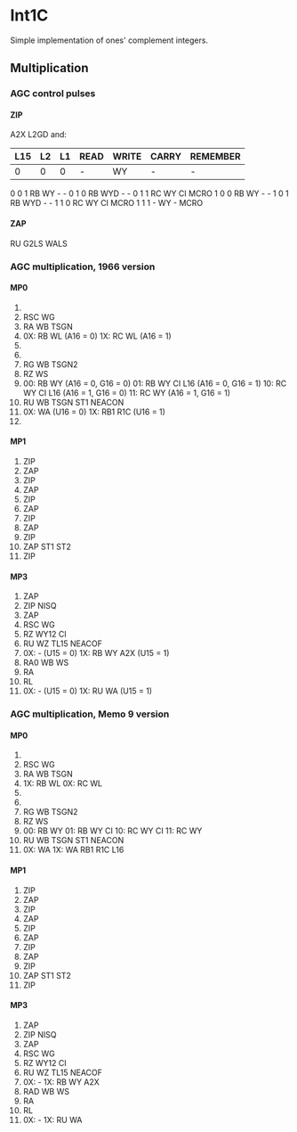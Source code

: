 # Int1C 

Simple implementation of ones' complement integers.

## Multiplication

### AGC control pulses


#### ZIP

A2X L2GD and:

L15 | L2 | L1 | READ | WRITE | CARRY | REMEMBER 
--- | -- | -- | ---- | ----- | ----- | --------
 0  |  0 |  0 |   -  |  WY   | -     | -
 
 
 0   0  1    RB   WY    -     -
 0   1  0    RB   WYD   -     -
 0   1  1    RC   WY    CI    MCRO
 1   0  0    RB   WY    -     -
 1   0  1    RB   WYD   -     -
 1   1  0    RC   WY    CI    MCRO
 1   1  1    -    WY    -     MCRO


#### ZAP

RU G2LS WALS

### AGC multiplication, 1966 version

#### MP0

 1) 
 2) RSC WG
 3) RA WB TSGN
 4) 0X: RB WL (A16 = 0)
    1X: RC WL (A16 = 1)
 5) 
 6) 
 7) RG WB TSGN2
 8) RZ WS
 9) 00: RB WY (A16 = 0, G16 = 0)
    01: RB WY CI L16 (A16 = 0, G16 = 1)
    10: RC WY CI L16 (A16 = 1, G16 = 0)
    11: RC WY (A16 = 1, G16 = 1)
10) RU WB TSGN ST1 NEACON
11) 0X: WA (U16 = 0)
    1X: RB1 R1C (U16 = 1)
12) 

#### MP1

 1) ZIP
 2) ZAP
 3) ZIP
 4) ZAP
 5) ZIP
 6) ZAP
 7) ZIP
 8) ZAP
 9) ZIP
10) ZAP ST1 ST2
11) ZIP

#### MP3

 1) ZAP
 2) ZIP NISQ
 3) ZAP
 4) RSC WG
 5) RZ WY12 CI
 6) RU WZ TL15 NEACOF
 7) 0X: - (U15 = 0)
    1X: RB WY A2X (U15 = 1)
 8) RA0 WB WS
 9) RA
10) RL
11) 0X: - (U15 = 0)
    1X: RU WA (U15 = 1)

### AGC multiplication, Memo 9 version

#### MP0

 1) 
 2) RSC WG
 3) RA WB TSGN
 4) 1X: RB WL
    0X: RC WL
 5) 
 6) 
 7) RG WB TSGN2
 8) RZ WS
 9) 00: RB WY
    01: RB WY CI
    10: RC WY CI
    11: RC WY
10) RU WB TSGN ST1 NEACON
11) 0X: WA
    1X: WA RB1 R1C L16
    
#### MP1
 
 1) ZIP
 2) ZAP
 3) ZIP
 4) ZAP
 5) ZIP
 6) ZAP
 7) ZIP
 8) ZAP
 9) ZIP
10) ZAP ST1 ST2
11) ZIP

#### MP3

 1) ZAP
 2) ZIP NISQ
 3) ZAP
 4) RSC WG
 5) RZ WY12 CI
 6) RU WZ TL15 NEACOF
 7) 0X: -
    1X: RB WY A2X
 8) RAD WB WS
 9) RA
10) RL
11) 0X: -
    1X: RU WA